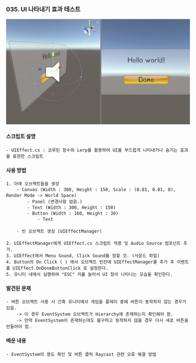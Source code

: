 ### 035. UI 나타내기 효과 테스트

![ui_appeareffect](./UIAppearEffect.PNG)


#### 스크립트 설명 
	- UIEffect.cs : 코루틴 함수와 Lerp를 활용하여 UI를 부드럽게 나타내거나 숨기는 효과를 표현한 스크립트


#### 사용 방법 
	1. 아래 오브젝트들을 생성
		- Canvas (Width : 300, Height : 150, Scale : (0.01, 0.01, 0), Render Mode -> World Space)
			- Panel (변경사항 없음.)
			- Text (Width : 300, Height : 150)
			- Button (Width : 160, Height : 30)
				- Text

		- 빈 오브젝트 생성 (UIEffectManager)

	2. UIEffectManager에게 UIEffect.cs 스크립트 적용 및 Audio Source 컴포넌트 추가.
	3. UIEffect에서 Menu Sound, Click Sound를 정할 것. (사운드 파일)
	4. Button의 On Click ( ) 에서 오브젝트 빈칸에 UIEffectManager를 추가 후 이벤트를 UIEffect.OnDoneButtonClick 로 설정한다.
	5. 유니티 내에서 실행하여 "ESC" 키룰 눌러서 UI 창이 나타나는 모습을 확인한다.


#### 발견된 문제
	- 버튼 오브젝트 사용 시 간혹 유니티에서 게임을 플레이 중에 버튼이 동작하지 않는 경우가 있음.
		-> 이 경우 EventSystem 오브젝트가 Hierarchy에 존재하는지 확인해야 함.
		-> 만약 EventSystem이 존재하는데도 불구하고 동작하지 않을 경우 다시 새로 버튼을 만들어야 함.


#### 배운 내용 
	- EventSystem의 용도 확인 및 버튼 클릭 Raycast 관련 오류 해결 방법
